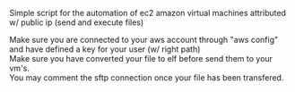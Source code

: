 Simple script for the automation of ec2 amazon virtual machines attributed w/ public ip (send and execute files)

Make sure you are connected to your aws account through "aws config" and have defined a key for your user (w/ right path)                                                                                         
Make sure you have converted your file to elf before send them to your vm's.                                                                                                                                 
You may comment the sftp connection once your file has been transfered.
